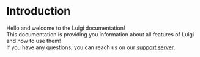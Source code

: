 # Introduction

Hello and welcome to the Luigi documentation!\
This documentation is providing you information about all features of Luigi and how to use them!\
If you have any questions, you can reach us on our [support server](https://discord.gg/f5EZpVHeYf).
